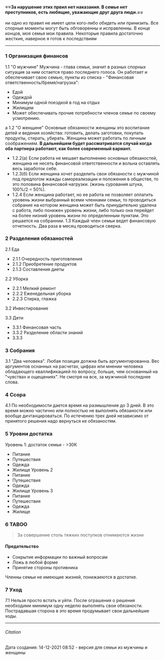 ####  ==За нарушение этих првил нет наказания. В семье нет преступников, есть любящие, уважающие друг друга люди.==
ни одно из правил не имеет цели кого-либо обидеть или принизить. Все спорные моменты могут быть обговоренны и исправленны. В конце концов, моя семья  мои правила.
Некоторые правила достаточно жесткие, наверное я готов к последствиям

---

### 1 Организация финансов
 1.1 "О мужчине" Мужчина - глава семьи, значит в разных спорных ситуация за ним остается право последнего голоса. Он работает и обеспечивает свою семью, пункты из списка - "Финансовая ответственность/бремя/нагрузка":
- Едой
- Одеждой
- Минимум одной поездкой в год на отдых
- Жилищем
- Может обеспечивать прочие потребности членов семье по своему усмотрению.


а
1.2 "О женщине" Основные обязанности женщины это воспитание детей и ведения хозяйства: готовить, делать заготовки, покупать продукты, стирать, убирать. Женщина может работать по личным соображениям. **В дальнейшем будет рассматриватся случай когда оба партнера работают, как более современный вариант.**
- 1.2.2(а)  Если работа не мешает выполнению основных обязаностей, женщина не несеть финансовой ответственности и вольна оставлять весь заработок себе.
- 1.2.3(б)  Если женщина хочет разделить свои обязаности с мужчиной под предлогом жажды самореализации и положения в обществе, то это половина финансовой нагрузки. (жизнь сурования штука, 100%/2 = 50%).
- 1.2.4 Если женщина работает, но ее работа не позволяет оплатить уровень жизни выбранный всеми членнами семьи, то проводиться собрание на котором женщина может быть принудительно удалена с работа, либо понижен уровень жизни, либо только она перейдет на более низний уровень жизни по определенным пунктам. Это решается на собраннии.
1.3 Каждый член семьи ведет финансовую отчетность. Два раза в месяц проводиться сверка.

### 2 Разделения обязаностей
2.1 Еда
- 2.1.1 Очередность приготовления
- 2.1.2 Приобретение продуктов
- 2.1.3 Составления диеты

2.2 Уборка 
- 2.2.1 Мелкий ремонт
- 2.2.2 Еженедельная уборка
- 2.2.3 Стирка, глажка 


3.2 Инвестирование

3.3 Дети
- 3.3.1 Финансовая часть
- 3.3.2 Разделение области знаний
- 3.3.3 

### 3 Собрания
3.1 "Два человека". Любая позиция должна быть аргументированна. Вес аргументов оснанных на расчетах, цифрах или мнении человека обладающего кваллификацией по вопросу, больше, чем основанный на "чувствах и ощещениях". Не смотря на все, за мужчиной последнее слова. 

### 4 Ссора
4.1 По необходимости  дается время на размышление до 3 дней. В это время можно частично или полностью не выполнять обязаности или вообще дичтанцироваться. По истечению трех дней независимо от принятого решения надо вернуться ке обязаностям.

### 5 Уровни достатка
Уровень 1: достаток семьи - >30К
- Питание
- Путешествия
- Одежда
- Жилище
Уровень 2
- Питание
- Путешествия
- Одежда
- Жилище
Уровень 3
- Питание
- Путешествия
- Одежда
- Жилище

### 6 TABOO
> За совершение столь тяжких поступков отнимаются жизни
#### Предательство
- Сокрытие информации по важный вопросам 
- Ложь в любой форме
- Принятие стороны противника

Членны семьи не имеющие жизней, понижаеются в достатке.

### 7 Уход
7.1 Нельзя просто встать и уйти. После ограшения о решения необходими минимум одну неделю выполнять свои обязаности. Пострадавшая сторона в это время продумывает свои дальнейшие ходы.


---
###### Citation
Дата создания: 14-12-2021 08:52 - версия для семьи из мужчины и женщины
